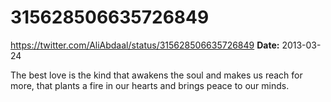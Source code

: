 # 315628506635726849
https://twitter.com/AliAbdaal/status/315628506635726849
**Date:** 2013-03-24

The best love is the kind that awakens the soul and makes us reach for more, that plants a fire in our hearts and brings peace to our minds.

